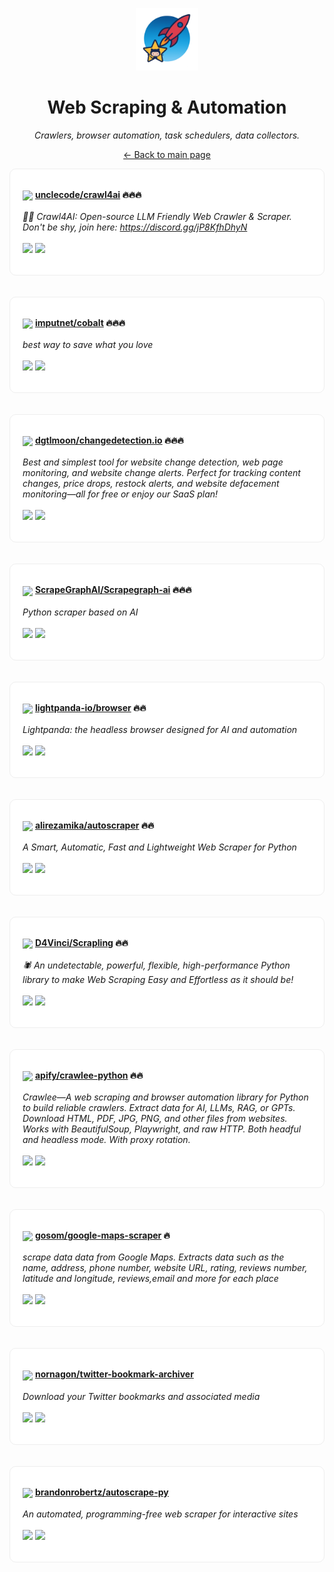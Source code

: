 <p align="center"><img src="../assets/awesome-logo.png" width="100" alt="Awesome Repos"/></p>
<h1 align="center">Web Scraping & Automation</h1>
<p align="center"><i>Crawlers, browser automation, task schedulers, data collectors.</i></p>

<p align="center"><a href="../README.md">← Back to main page</a></p>

<div align="left" style="border:1px solid #eee; border-radius:10px; padding:18px 20px; background:#fff;">

<img src="https://avatars.githubusercontent.com/u/12494079?v=4" width="32" style="vertical-align:middle;"/> <strong><a href="https://github.com/unclecode/crawl4ai">unclecode/crawl4ai</a> 🔥🔥🔥</strong><br/><br/>
<em>🚀🤖 Crawl4AI: Open-source LLM Friendly Web Crawler & Scraper. Don't be shy, join here: https://discord.gg/jP8KfhDhyN</em><br/><br/>
<span>
<a href="https://github.com/unclecode/crawl4ai/stargazers"><img src="https://img.shields.io/github/stars/unclecode/crawl4ai?style=flat-square&labelColor=343b41"></a>
<a href="https://github.com/unclecode/crawl4ai/network/members"><img src="https://img.shields.io/github/forks/unclecode/crawl4ai?style=flat-square&labelColor=343b41"></a>
</span>
</div><br><br>

<div align="left" style="border:1px solid #eee; border-radius:10px; padding:18px 20px; background:#fff;">

<img src="https://avatars.githubusercontent.com/u/152056268?v=4" width="32" style="vertical-align:middle;"/> <strong><a href="https://github.com/imputnet/cobalt">imputnet/cobalt</a> 🔥🔥🔥</strong><br/><br/>
<em>best way to save what you love</em><br/><br/>
<span>
<a href="https://github.com/imputnet/cobalt/stargazers"><img src="https://img.shields.io/github/stars/imputnet/cobalt?style=flat-square&labelColor=343b41"></a>
<a href="https://github.com/imputnet/cobalt/network/members"><img src="https://img.shields.io/github/forks/imputnet/cobalt?style=flat-square&labelColor=343b41"></a>
</span>
</div><br><br>

<div align="left" style="border:1px solid #eee; border-radius:10px; padding:18px 20px; background:#fff;">

<img src="https://avatars.githubusercontent.com/u/275001?v=4" width="32" style="vertical-align:middle;"/> <strong><a href="https://github.com/dgtlmoon/changedetection.io">dgtlmoon/changedetection.io</a> 🔥🔥🔥</strong><br/><br/>
<em>Best and simplest tool for website change detection, web page monitoring, and website change alerts. Perfect for tracking content changes, price drops, restock alerts, and website defacement monitoring—all for free or enjoy our SaaS plan!</em><br/><br/>
<span>
<a href="https://github.com/dgtlmoon/changedetection.io/stargazers"><img src="https://img.shields.io/github/stars/dgtlmoon/changedetection.io?style=flat-square&labelColor=343b41"></a>
<a href="https://github.com/dgtlmoon/changedetection.io/network/members"><img src="https://img.shields.io/github/forks/dgtlmoon/changedetection.io?style=flat-square&labelColor=343b41"></a>
</span>
</div><br><br>

<div align="left" style="border:1px solid #eee; border-radius:10px; padding:18px 20px; background:#fff;">

<img src="https://avatars.githubusercontent.com/u/171017415?v=4" width="32" style="vertical-align:middle;"/> <strong><a href="https://github.com/ScrapeGraphAI/Scrapegraph-ai">ScrapeGraphAI/Scrapegraph-ai</a> 🔥🔥🔥</strong><br/><br/>
<em>Python scraper based on AI</em><br/><br/>
<span>
<a href="https://github.com/ScrapeGraphAI/Scrapegraph-ai/stargazers"><img src="https://img.shields.io/github/stars/ScrapeGraphAI/Scrapegraph-ai?style=flat-square&labelColor=343b41"></a>
<a href="https://github.com/ScrapeGraphAI/Scrapegraph-ai/network/members"><img src="https://img.shields.io/github/forks/ScrapeGraphAI/Scrapegraph-ai?style=flat-square&labelColor=343b41"></a>
</span>
</div><br><br>

<div align="left" style="border:1px solid #eee; border-radius:10px; padding:18px 20px; background:#fff;">

<img src="https://avatars.githubusercontent.com/u/145980012?v=4" width="32" style="vertical-align:middle;"/> <strong><a href="https://github.com/lightpanda-io/browser">lightpanda-io/browser</a> 🔥🔥</strong><br/><br/>
<em>Lightpanda: the headless browser designed for AI and automation</em><br/><br/>
<span>
<a href="https://github.com/lightpanda-io/browser/stargazers"><img src="https://img.shields.io/github/stars/lightpanda-io/browser?style=flat-square&labelColor=343b41"></a>
<a href="https://github.com/lightpanda-io/browser/network/members"><img src="https://img.shields.io/github/forks/lightpanda-io/browser?style=flat-square&labelColor=343b41"></a>
</span>
</div><br><br>

<div align="left" style="border:1px solid #eee; border-radius:10px; padding:18px 20px; background:#fff;">

<img src="https://avatars.githubusercontent.com/u/17881612?v=4" width="32" style="vertical-align:middle;"/> <strong><a href="https://github.com/alirezamika/autoscraper">alirezamika/autoscraper</a> 🔥🔥</strong><br/><br/>
<em>A Smart, Automatic, Fast and Lightweight Web Scraper for Python</em><br/><br/>
<span>
<a href="https://github.com/alirezamika/autoscraper/stargazers"><img src="https://img.shields.io/github/stars/alirezamika/autoscraper?style=flat-square&labelColor=343b41"></a>
<a href="https://github.com/alirezamika/autoscraper/network/members"><img src="https://img.shields.io/github/forks/alirezamika/autoscraper?style=flat-square&labelColor=343b41"></a>
</span>
</div><br><br>

<div align="left" style="border:1px solid #eee; border-radius:10px; padding:18px 20px; background:#fff;">

<img src="https://avatars.githubusercontent.com/u/20604835?v=4" width="32" style="vertical-align:middle;"/> <strong><a href="https://github.com/D4Vinci/Scrapling">D4Vinci/Scrapling</a> 🔥🔥</strong><br/><br/>
<em>🕷️ An undetectable, powerful, flexible, high-performance Python library to make Web Scraping Easy and Effortless as it should be!</em><br/><br/>
<span>
<a href="https://github.com/D4Vinci/Scrapling/stargazers"><img src="https://img.shields.io/github/stars/D4Vinci/Scrapling?style=flat-square&labelColor=343b41"></a>
<a href="https://github.com/D4Vinci/Scrapling/network/members"><img src="https://img.shields.io/github/forks/D4Vinci/Scrapling?style=flat-square&labelColor=343b41"></a>
</span>
</div><br><br>

<div align="left" style="border:1px solid #eee; border-radius:10px; padding:18px 20px; background:#fff;">

<img src="https://avatars.githubusercontent.com/u/24586296?v=4" width="32" style="vertical-align:middle;"/> <strong><a href="https://github.com/apify/crawlee-python">apify/crawlee-python</a> 🔥🔥</strong><br/><br/>
<em>Crawlee—A web scraping and browser automation library for Python to build reliable crawlers. Extract data for AI, LLMs, RAG, or GPTs. Download HTML, PDF, JPG, PNG, and other files from websites. Works with BeautifulSoup, Playwright, and raw HTTP. Both headful and headless mode. With proxy rotation.</em><br/><br/>
<span>
<a href="https://github.com/apify/crawlee-python/stargazers"><img src="https://img.shields.io/github/stars/apify/crawlee-python?style=flat-square&labelColor=343b41"></a>
<a href="https://github.com/apify/crawlee-python/network/members"><img src="https://img.shields.io/github/forks/apify/crawlee-python?style=flat-square&labelColor=343b41"></a>
</span>
</div><br><br>

<div align="left" style="border:1px solid #eee; border-radius:10px; padding:18px 20px; background:#fff;">

<img src="https://avatars.githubusercontent.com/u/454718?v=4" width="32" style="vertical-align:middle;"/> <strong><a href="https://github.com/gosom/google-maps-scraper">gosom/google-maps-scraper</a> 🔥</strong><br/><br/>
<em>scrape data  data from Google Maps. Extracts data such as the name, address, phone number, website URL, rating,  reviews number, latitude and longitude, reviews,email and more for each place</em><br/><br/>
<span>
<a href="https://github.com/gosom/google-maps-scraper/stargazers"><img src="https://img.shields.io/github/stars/gosom/google-maps-scraper?style=flat-square&labelColor=343b41"></a>
<a href="https://github.com/gosom/google-maps-scraper/network/members"><img src="https://img.shields.io/github/forks/gosom/google-maps-scraper?style=flat-square&labelColor=343b41"></a>
</span>
</div><br><br>

<div align="left" style="border:1px solid #eee; border-radius:10px; padding:18px 20px; background:#fff;">

<img src="https://avatars.githubusercontent.com/u/172800?v=4" width="32" style="vertical-align:middle;"/> <strong><a href="https://github.com/nornagon/twitter-bookmark-archiver">nornagon/twitter-bookmark-archiver</a> </strong><br/><br/>
<em>Download your Twitter bookmarks and associated media</em><br/><br/>
<span>
<a href="https://github.com/nornagon/twitter-bookmark-archiver/stargazers"><img src="https://img.shields.io/github/stars/nornagon/twitter-bookmark-archiver?style=flat-square&labelColor=343b41"></a>
<a href="https://github.com/nornagon/twitter-bookmark-archiver/network/members"><img src="https://img.shields.io/github/forks/nornagon/twitter-bookmark-archiver?style=flat-square&labelColor=343b41"></a>
</span>
</div><br><br>

<div align="left" style="border:1px solid #eee; border-radius:10px; padding:18px 20px; background:#fff;">

<img src="https://avatars.githubusercontent.com/u/2670795?v=4" width="32" style="vertical-align:middle;"/> <strong><a href="https://github.com/brandonrobertz/autoscrape-py">brandonrobertz/autoscrape-py</a> </strong><br/><br/>
<em>An automated, programming-free web scraper for interactive sites</em><br/><br/>
<span>
<a href="https://github.com/brandonrobertz/autoscrape-py/stargazers"><img src="https://img.shields.io/github/stars/brandonrobertz/autoscrape-py?style=flat-square&labelColor=343b41"></a>
<a href="https://github.com/brandonrobertz/autoscrape-py/network/members"><img src="https://img.shields.io/github/forks/brandonrobertz/autoscrape-py?style=flat-square&labelColor=343b41"></a>
</span>
</div><br><br>

